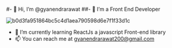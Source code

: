 #- 👋 Hi, I’m @gyanendrarawat
##- 	:1st_place_medal: I’m a Front End Developer

![b0d3fa951864bc5c4d1aea790598d6e7f1f33d1c](https://user-images.githubusercontent.com/54751231/120881961-627c4180-c5f2-11eb-90ad-ace15f16ec13.png)

- 👀 I’m currently learning ReactJs a javascript Front-end library 
- 📫 You can reach me at gyanendrarawat200@gmail.com 

<!---
gyanendrarawat/gyanendrarawat is a ✨ special ✨ repository because its `README.md` (this file) appears on your GitHub profile.
You can click the Preview link to take a look at your changes.
--->
